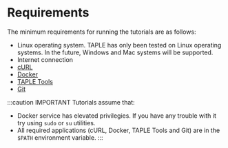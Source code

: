 # Requirements

The minimum requirements for running the tutorials are as follows:

* Linux operating system. TAPLE has only been tested on Linux operating systems. In the future, Windows and Mac systems will be supported.
* Internet connection
* [cURL](https://curl.se/)
* [Docker](https://www.docker.com)
* [TAPLE Tools](../reference/taple-tools.md)
* [Git](https://git-scm.com/)

:::caution IMPORTANT
Tutorials assume that:
- Docker service has elevated privilegies. If you have any trouble with it try using `sudo` or `su` utilities.
- All required applications (cURL, Docker, TAPLE Tools and Git) are in the `$PATH` environment variable.
::: 
